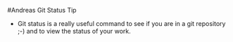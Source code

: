 #Andreas Git Status Tip
- Git status is a really useful command to see if you are in a git repository ;-) and to view the status of your work.
